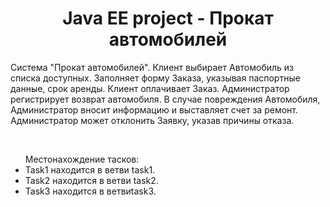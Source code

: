 <h1 style="text-align: center;">Java EE project - Прокат автомобилей</h1>
<p>Система "Прокат автомобилей". Клиент выбирает Автомобиль из списка доступных. Заполняет форму Заказа, указывая паспортные данные, срок аренды. Клиент оплачивает Заказ. Администратор регистрирует возврат автомобиля. В случае повреждения Автомобиля, Администратор вносит информацию и выставляет счет за ремонт. Администратор может отклонить Заявку, указав причины отказа.</p>
<br>
<ul> Местонахождение тасков:
  <li>Task1 находится в ветви task1.</li>
  <li>Task2 находится в ветви task2.</li>
  <li>Task3 находится в ветвиtask3.</li>
</ul>
